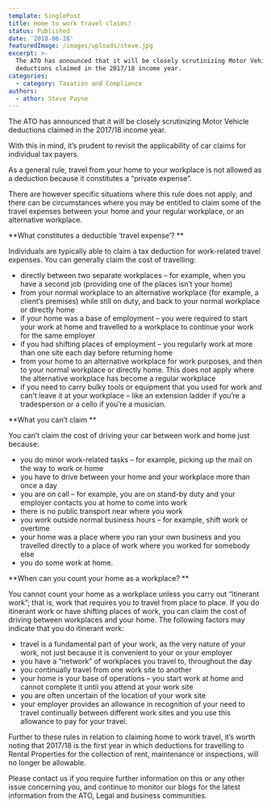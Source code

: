 ```yaml
---
template: SinglePost
title: Home to work travel claims?
status: Published
date: '2018-06-28'
featuredImage: /images/uploads/steve.jpg
excerpt: >-
  The ATO has announced that it will be closely scrutinizing Motor Vehicle
  deductions claimed in the 2017/18 income year.
categories:
  - category: Taxation and Compliance
authors:
  - athor: Steve Payne
---
```

The ATO has announced that it will be closely scrutinizing Motor Vehicle deductions claimed in the 2017/18 income year.

With this in mind, it’s prudent to revisit the applicability of car claims for individual tax payers.

As a general rule, travel from your home to your workplace is not allowed as a deduction because it constitutes a “private expense”.

There are however specific situations where this rule does not apply, and there can be circumstances where you may be entitled to claim some of the travel expenses between your home and your regular workplace, or an alternative workplace.

**What constitutes a deductible ‘travel expense’?**

Individuals are typically able to claim a tax deduction for work-related travel expenses. You can generally claim the cost of travelling:

* directly between two separate workplaces – for example, when you have a second job (providing one of the places isn’t your home)
* from your normal workplace to an alternative workplace (for example, a client’s premises) while still on duty, and back to your normal workplace or directly home
* if your home was a base of employment – you were required to start your work at home and travelled to a workplace to continue your work for the same employer
* if you had shifting places of employment – you regularly work at more than one site each day before returning home
* from your home to an alternative workplace for work purposes, and then to your normal workplace or directly home. This does not apply where the alternative workplace has become a regular workplace
* if you need to carry bulky tools or equipment that you used for work and can’t leave it at your workplace – like an extension ladder if you’re a tradesperson or a cello if you’re a musician.

**What you can’t claim**

You can’t claim the cost of driving your car between work and home just because:

* you do minor work-related tasks – for example, picking up the mail on the way to work or home
* you have to drive between your home and your workplace more than once a day
* you are on call – for example, you are on stand-by duty and your employer contacts you at home to come into work
* there is no public transport near where you work
* you work outside normal business hours – for example, shift work or overtime
* your home was a place where you ran your own business and you travelled directly to a place of work where you worked for somebody else
* you do some work at home.

**When can you count your home as a workplace?**

You cannot count your home as a workplace unless you carry out “itinerant work”; that is, work that requires you to travel from place to place. If you do itinerant work or have shifting places of work, you can claim the cost of driving between workplaces and your home. The following factors may indicate that you do itinerant work:

* travel is a fundamental part of your work, as the very nature of your work, not just because it is convenient to your or your employer
* you have a “network” of workplaces you travel to, throughout the day
* you continually travel from one work site to another
* your home is your base of operations – you start work at home and cannot complete it until you attend at your work site
* you are often uncertain of the location of your work site
* your employer provides an allowance in recognition of your need to travel continually between different work sites and you use this allowance to pay for your travel.

Further to these rules in relation to claiming home to work travel, it’s worth noting that 2017/18 is the first year in which deductions for travelling to Rental Properties for the collection of rent, maintenance or inspections, will no longer be allowable.

Please contact us if you require further information on this or any other issue concerning you, and continue to monitor our blogs for the latest information from the ATO, Legal and business communities.
